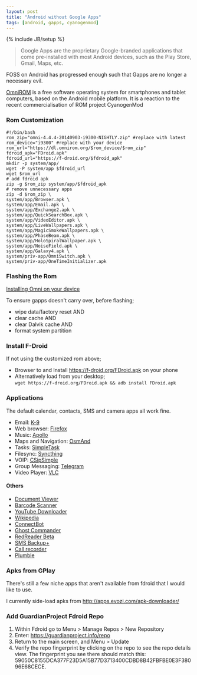 ```yaml
---
layout: post
title: "Android without Google Apps"
tags: [android, gapps, cyanogenmod]
---
```

{% include JB/setup %}

> Google Apps are the proprietary Google-branded applications that come pre-installed with most Android devices, such as the Play Store, Gmail, Maps, etc. 

FOSS on Android has progressed enough such that Gapps are no longer a necessary evil.

[OmniROM](https://omnirom.org) is a free software operating system for smartphones and tablet computers, based on the Android mobile platform. 
It is a reaction to the recent commercialisation of ROM project CyanogenMod

### Rom Customization

	#!/bin/bash
	rom_zip="omni-4.4.4-20140903-i9300-NIGHTLY.zip" #replace with latest
	rom_device="i9300" #replace with your device
	rom_url="https://dl.omnirom.org/$rom_device/$rom_zip" 
	fdroid_apk="FDroid.apk"
	fdroid_url="https://f-droid.org/$fdroid_apk"
	mkdir -p system/app/
	wget -P system/app $fdroid_url
	wget $rom_url
	# add fdroid apk
	zip -g $rom_zip system/app/$fdroid_apk
	# remove unnecessary apps
	zip -d $rom_zip \
	system/app/Browser.apk \
	system/app/Email.apk \
	system/app/Exchange2.apk \
	system/app/QuickSearchBox.apk \
	system/app/VideoEditor.apk \
	system/app/LiveWallpapers.apk \
	system/app/MagicSmokeWallpapers.apk \
	system/app/PhaseBeam.apk \
	system/app/HoloSpiralWallpaper.apk \
	system/app/NoiseField.apk \
	system/app/Galaxy4.apk \
	system/priv-app/OmniSwitch.apk \
	system/priv-app/OneTimeInitializer.apk


### Flashing the Rom

[Installing Omni on your device](http://docs.omnirom.org/Installing_Omni_on_your_device)

To ensure gapps doesn't carry over, before flashing;

* wipe data/factory reset AND
* clear cache AND
* clear Dalvik cache AND
* format system partition

### Install F-Droid

If not using the customized rom above;

* Browser to and Install <https://f-droid.org/FDroid.apk> on your phone  
* Alternatively load from your desktop;  
`wget https://f-droid.org/FDroid.apk && adb install FDroid.apk`

### Applications

The default calendar, contacts, SMS and camera apps all work fine.

* Email: [K-9](https://f-droid.org/repository/browse/?fdfilter=k9&fdid=com.fsck.k9)
* Web browser: [Firefox](https://f-droid.org/repository/browse/?fdfilter=firefox&fdid=org.mozilla.firefox)
* Music: [Apollo](https://f-droid.org/repository/browse/?fdfilter=apollo&fdid=com.andrew.apollo)
* Maps and Navigation: [OsmAnd](https://f-droid.org/repository/browse/?fdfilter=osmand&fdid=net.osmand.plus)
* Tasks: [SimpleTask](https://f-droid.org/repository/browse/?fdfilter=simpletask&fdid=nl.mpcjanssen.simpletask)
* Filesync: [Syncthing](https://f-droid.org/repository/browse/?fdfilter=syncthing&fdid=com.nutomic.syncthingandroid)
* VOIP: [CSipSimple](https://f-droid.org/repository/browse/?fdfilter=sip&fdid=com.csipsimple)
* Group Messaging: [Telegram](https://f-droid.org/repository/browse/?fdfilter=push&fdid=org.telegram.messenger)
* Video Player: [VLC](https://f-droid.org/repository/browse/?fdfilter=vlc&fdid=org.videolan.vlc)

#### Others

* [Document Viewer](https://f-droid.org/repository/browse/?fdid=org.sufficientlysecure.viewer)
* [Barcode Scanner](https://f-droid.org/repository/browse/?fdid=com.google.zxing.client.android)
* [YouTube Downloader](https://f-droid.org/repository/browse/?fdid=dentex.youtube.downloader)
* [Wikipedia](https://f-droid.org/repository/browse/?fdid=org.wikipedia)
* [ConnectBot](https://f-droid.org/repository/browse/?fdid=org.connectbot)
* [Ghost Commander](https://f-droid.org/repository/browse/?fdid=com.ghostsq.commander)
* [RedReader Beta](https://f-droid.org/repository/browse/?fdid=org.quantumbadger.redreader)
* [SMS Backup+](https://f-droid.org/repository/browse/?fdid=com.zegoggles.smssync)
* [Call recorder](https://f-droid.org/repository/browse/?fdid=com.call.recorder)
* [Plumble](https://f-droid.org/repository/browse/?fdid=com.morlunk.mumbleclient)

### Apks from GPlay

There's still a few niche apps that aren't available from fdroid that I would like to use.

I currently side-load apks from <http://apps.evozi.com/apk-downloader/>

### Add GuardianProject Fdroid Repo

1. Within Fdroid go to Menu > Manage Repos > New Repository
2. Enter: https://guardianproject.info/repo
3. Return to the main screen, and Menu > Update
4. Verify the repo fingerprint by clicking on the repo to see the repo details view. The fingerprint you see there should match this: 59050C8155DCA377F23D5A15B77D3713400CDBD8B42FBFBE0E3F38096E68CECE. 


